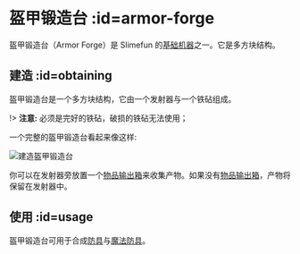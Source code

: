 # 盔甲锻造台 :id=armor-forge

盔甲锻造台（Armor Forge）是 Slimefun 的[基础机器](/Basic-Machines)之一。它是多方块结构。

## 建造 :id=obtaining

盔甲锻造台是一个多方块结构，它由一个发射器与一个铁砧组成。

!> **注意:** 必须是完好的铁砧，破损的铁砧无法使用；

一个完整的盔甲锻造台看起来像这样:

![建造盔甲锻造台](https://cdn.jsdelivr.net/gh/Slimefun/Wiki@master/images/multiblock-armor-forge.png ':size=50%')

你可以在发射器旁放置一个[物品输出箱](/Output-Chest)来收集产物。如果没有[物品输出箱](/Output-Chest)，产物将保留在发射器中。

## 使用 :id=usage

盔甲锻造台可用于合成[防具](/Armor)与[魔法防具](/Magical-Armor)。
